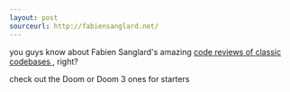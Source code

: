 ```yaml
---
layout: post
sourceurl: http://fabiensanglard.net/
---
```


you guys know about Fabien Sanglard's amazing
<a href="http://fabiensanglard.net/" target="_blank">
  code reviews of classic codebases
</a>, right?

check out the Doom or Doom 3 ones for starters
